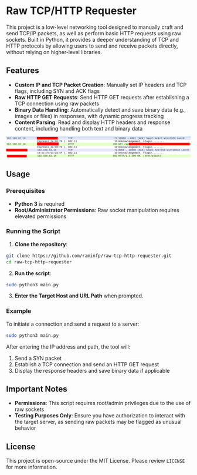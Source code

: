 # Raw TCP/HTTP Requester

This project is a low-level networking tool designed to manually craft and send TCP/IP packets, as well as perform basic HTTP requests using raw sockets. Built in Python, it provides a deeper understanding of TCP and HTTP protocols by allowing users to send and receive packets directly, without relying on higher-level libraries.

## Features

* **Custom IP and TCP Packet Creation**: Manually set IP headers and TCP flags, including SYN and ACK flags
* **Raw HTTP GET Requests**: Send HTTP GET requests after establishing a TCP connection using raw packets
* **Binary Data Handling**: Automatically detect and save binary data (e.g., images or files) in responses, with dynamic progress tracking
* **Content Parsing**: Read and display HTTP headers and response content, including handling both text and binary data


![Packet](https://github.com/raminfp/raw-tcp-http-requester/blob/main/image/wireshark.png?raw=true)

## Usage

### Prerequisites

* **Python 3** is required
* **Root/Administrator Permissions**: Raw socket manipulation requires elevated permissions

### Running the Script

1. **Clone the repository**:
```bash
git clone https://github.com/raminfp/raw-tcp-http-requester.git
cd raw-tcp-http-requester
```

2. **Run the script**:
```bash
sudo python3 main.py
```

3. **Enter the Target Host and URL Path** when prompted.

### Example

To initiate a connection and send a request to a server:

```bash
sudo python3 main.py
```

After entering the IP address and path, the tool will:
1. Send a SYN packet
2. Establish a TCP connection and send an HTTP GET request
3. Display the response headers and save binary data if applicable

## Important Notes

* **Permissions**: This script requires root/admin privileges due to the use of raw sockets
* **Testing Purposes Only**: Ensure you have authorization to interact with the target server, as sending raw packets may be flagged as unusual behavior

## License

This project is open-source under the MIT License. Please review `LICENSE` for more information.
